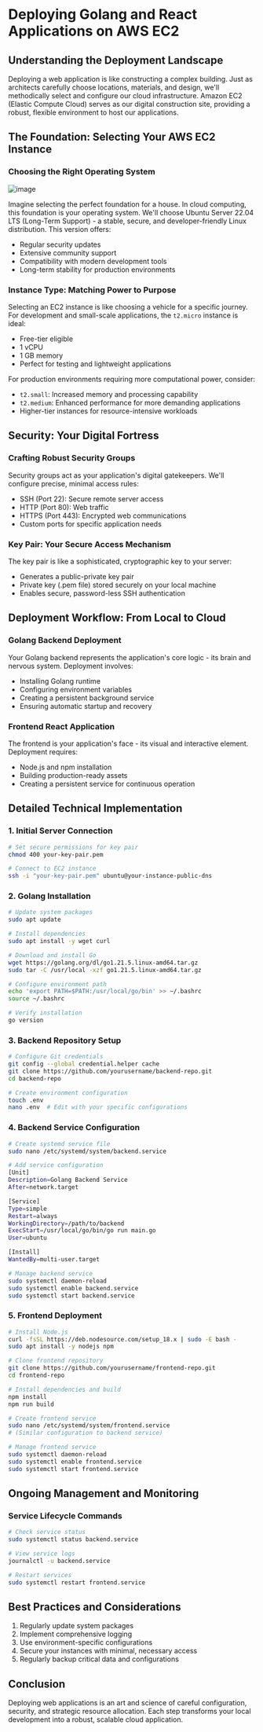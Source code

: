 # Deploying Golang and React Applications on AWS EC2

## Understanding the Deployment Landscape

Deploying a web application is like constructing a complex building. Just as architects carefully choose locations, materials, and design, we'll methodically select and configure our cloud infrastructure. Amazon EC2 (Elastic Compute Cloud) serves as our digital construction site, providing a robust, flexible environment to host our applications.

## The Foundation: Selecting Your AWS EC2 Instance

### Choosing the Right Operating System

![image](https://github.com/user-attachments/assets/31e79a97-3f73-4d05-93c0-676d7a700b73)

Imagine selecting the perfect foundation for a house. In cloud computing, this foundation is your operating system. We'll choose Ubuntu Server 22.04 LTS (Long-Term Support) - a stable, secure, and developer-friendly Linux distribution. This version offers:
- Regular security updates
- Extensive community support
- Compatibility with modern development tools
- Long-term stability for production environments

### Instance Type: Matching Power to Purpose

Selecting an EC2 instance is like choosing a vehicle for a specific journey. For development and small-scale applications, the `t2.micro` instance is ideal:
- Free-tier eligible
- 1 vCPU
- 1 GB memory
- Perfect for testing and lightweight applications

For production environments requiring more computational power, consider:
- `t2.small`: Increased memory and processing capability
- `t2.medium`: Enhanced performance for more demanding applications
- Higher-tier instances for resource-intensive workloads

## Security: Your Digital Fortress

### Crafting Robust Security Groups

Security groups act as your application's digital gatekeepers. We'll configure precise, minimal access rules:
- SSH (Port 22): Secure remote server access
- HTTP (Port 80): Web traffic
- HTTPS (Port 443): Encrypted web communications
- Custom ports for specific application needs

### Key Pair: Your Secure Access Mechanism

The key pair is like a sophisticated, cryptographic key to your server:
- Generates a public-private key pair
- Private key (.pem file) stored securely on your local machine
- Enables secure, password-less SSH authentication

## Deployment Workflow: From Local to Cloud

### Golang Backend Deployment

Your Golang backend represents the application's core logic - its brain and nervous system. Deployment involves:
- Installing Golang runtime
- Configuring environment variables
- Creating a persistent background service
- Ensuring automatic startup and recovery

### Frontend React Application

The frontend is your application's face - its visual and interactive element. Deployment requires:
- Node.js and npm installation
- Building production-ready assets
- Creating a persistent service for continuous operation

## Detailed Technical Implementation

### 1. Initial Server Connection
```bash
# Set secure permissions for key pair
chmod 400 your-key-pair.pem

# Connect to EC2 instance
ssh -i "your-key-pair.pem" ubuntu@your-instance-public-dns
```

### 2. Golang Installation
```bash
# Update system packages
sudo apt update

# Install dependencies
sudo apt install -y wget curl

# Download and install Go
wget https://golang.org/dl/go1.21.5.linux-amd64.tar.gz
sudo tar -C /usr/local -xzf go1.21.5.linux-amd64.tar.gz

# Configure environment path
echo 'export PATH=$PATH:/usr/local/go/bin' >> ~/.bashrc
source ~/.bashrc

# Verify installation
go version
```

### 3. Backend Repository Setup
```bash
# Configure Git credentials
git config --global credential.helper cache
git clone https://github.com/yourusername/backend-repo.git
cd backend-repo

# Create environment configuration
touch .env
nano .env  # Edit with your specific configurations
```

### 4. Backend Service Configuration
```bash
# Create systemd service file
sudo nano /etc/systemd/system/backend.service

# Add service configuration
[Unit]
Description=Golang Backend Service
After=network.target

[Service]
Type=simple
Restart=always
WorkingDirectory=/path/to/backend
ExecStart=/usr/local/go/bin/go run main.go
User=ubuntu

[Install]
WantedBy=multi-user.target

# Manage backend service
sudo systemctl daemon-reload
sudo systemctl enable backend.service
sudo systemctl start backend.service
```

### 5. Frontend Deployment
```bash
# Install Node.js
curl -fsSL https://deb.nodesource.com/setup_18.x | sudo -E bash -
sudo apt install -y nodejs npm

# Clone frontend repository
git clone https://github.com/yourusername/frontend-repo.git
cd frontend-repo

# Install dependencies and build
npm install
npm run build

# Create frontend service
sudo nano /etc/systemd/system/frontend.service
# (Similar configuration to backend service)

# Manage frontend service
sudo systemctl daemon-reload
sudo systemctl enable frontend.service
sudo systemctl start frontend.service
```

## Ongoing Management and Monitoring

### Service Lifecycle Commands
```bash
# Check service status
sudo systemctl status backend.service

# View service logs
journalctl -u backend.service

# Restart services
sudo systemctl restart frontend.service
```

## Best Practices and Considerations

1. Regularly update system packages
2. Implement comprehensive logging
3. Use environment-specific configurations
4. Secure your instances with minimal, necessary access
5. Regularly backup critical data and configurations

## Conclusion

Deploying web applications is an art and science of careful configuration, security, and strategic resource allocation. Each step transforms your local development into a robust, scalable cloud application.
